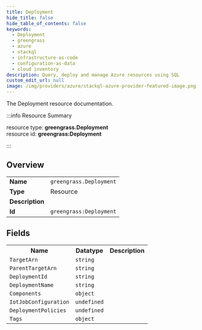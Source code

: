 ```yaml
---
title: Deployment
hide_title: false
hide_table_of_contents: false
keywords:
  - Deployment
  - greengrass
  - azure
  - stackql
  - infrastructure-as-code
  - configuration-as-data
  - cloud inventory
description: Query, deploy and manage Azure resources using SQL
custom_edit_url: null
image: /img/providers/azure/stackql-azure-provider-featured-image.png
---
```

The Deployment resource documentation.

:::info Resource Summary

<div class="row">
<div class="providerDocColumn">
<span>resource type:&nbsp;<b>greengrass.Deployment</b></span><br />
<span>resource id:&nbsp;<b>greengrass:Deployment</b></span><br />
</div>
</div>

:::

## Overview
<table><tbody>
<tr><td><b>Name</b></td><td><code>greengrass.Deployment</code></td></tr>
<tr><td><b>Type</b></td><td>Resource</td></tr>
<tr><td><b>Description</b></td><td></td></tr>
<tr><td><b>Id</b></td><td><code>greengrass:Deployment</code></td></tr>
</tbody></table>

## Fields
<table><tbody>
<tr><th>Name</th><th>Datatype</th><th>Description</th></tr>
<tr><td><code>TargetArn</code></td><td><code>string</code></td><td></td></tr><tr><td><code>ParentTargetArn</code></td><td><code>string</code></td><td></td></tr><tr><td><code>DeploymentId</code></td><td><code>string</code></td><td></td></tr><tr><td><code>DeploymentName</code></td><td><code>string</code></td><td></td></tr><tr><td><code>Components</code></td><td><code>object</code></td><td></td></tr><tr><td><code>IotJobConfiguration</code></td><td><code>undefined</code></td><td></td></tr><tr><td><code>DeploymentPolicies</code></td><td><code>undefined</code></td><td></td></tr><tr><td><code>Tags</code></td><td><code>object</code></td><td></td></tr>
</tbody></table>